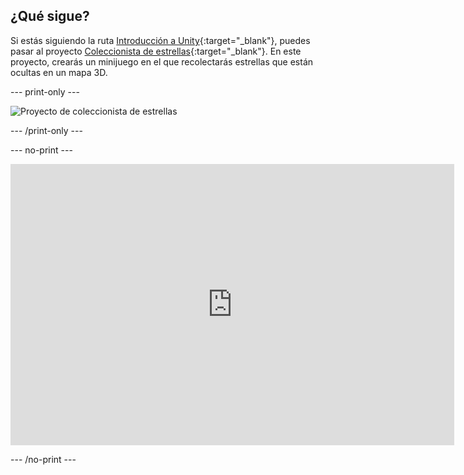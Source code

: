 ## ¿Qué sigue?

Si estás siguiendo la ruta [Introducción a Unity](https://projects.raspberrypi.org/es-LA/raspberrypi/unity-intro){:target="_blank"}, puedes pasar al proyecto [Coleccionista de estrellas](https://projects.raspberrypi.org/es-LA/projects/star-collector){:target="_blank"}. En este proyecto, crearás un minijuego en el que recolectarás estrellas que están ocultas en un mapa 3D.

--- print-only ---

![Proyecto de coleccionista de estrellas](images/star-collector-project.png)

--- /print-only ---

--- no-print ---

<iframe allowtransparency="true" width="710" height="450" src="https://star-collector-basic.rpfilt.repl.co" frameborder="0"></iframe>

--- /no-print ---

